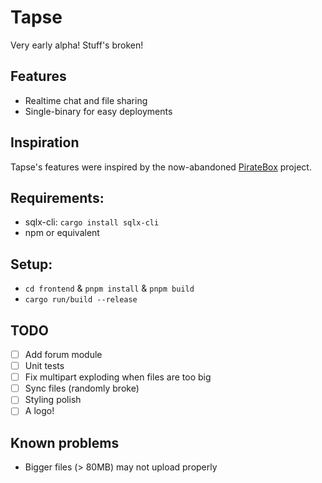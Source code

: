 # Tapse

Very early alpha! Stuff's broken!

## Features

* Realtime chat and file sharing
* Single-binary for easy deployments

## Inspiration
Tapse's features were inspired by the now-abandoned [PirateBox](https://piratebox.cc/) project.

## Requirements:
* sqlx-cli: `cargo install sqlx-cli`
* npm or equivalent

## Setup:
* `cd frontend` & `pnpm install` & `pnpm build`
* `cargo run/build --release`


## TODO
* [ ] Add forum module
* [ ] Unit tests
* [ ] Fix multipart exploding when files are too big
* [ ] Sync files (randomly broke)
* [ ] Styling polish
* [ ] A logo!
## Known problems

* Bigger files (> 80MB) may not upload properly